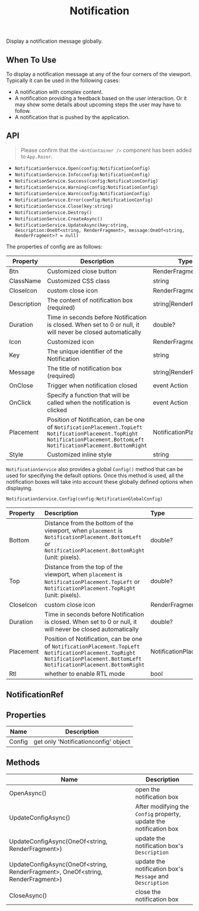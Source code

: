 ﻿---
category: Components
type: Feedback
title: Notification
cover: https://gw.alipayobjects.com/zos/alicdn/Jxm5nw61w/Notification.svg
---

Display a notification message globally.

## When To Use

To display a notification message at any of the four corners of the viewport. Typically it can be used in the following cases:

- A notification with complex content.
- A notification providing a feedback based on the user interaction. Or it may show some details about upcoming steps the user may have to follow.
- A notification that is pushed by the application.

## API

> Please confirm that the `<AntContainer />` component has been added to `App.Razor`.

- `NotificationService.Open(config:NotificationConfig)`
- `NotificationService.Info(config:NotificationConfig)`
- `NotificationService.Success(config:NotificationConfig)`
- `NotificationService.Warning(config:NotificationConfig)`
- `NotificationService.Warn(config:NotificationConfig)`
- `NotificationService.Error(config:NotificationConfig)`
- `NotificationService.Close(key:string)`
- `NotificationService.Destroy()`
- `NotificationService.CreateAsync()`
- `NotificationService.UpdateAsync(key:string, description:OneOf<string, RenderFragment>, message:OneOf<string, RenderFragment>? = null)`

The properties of config are as follows:

| Property | Description | Type | Default |
| ----------- | ------------------------------------------------------------ | ------------------------- | ----------------------------------- |
| Btn         | Customized close button                                           | RenderFragment            | null                                |
| ClassName   | Customized CSS class                                       | string                    | null                                |
| CloseIcon   | custom close icon                                        | RenderFragment            | null                                |
| Description | The content of notification box (required)                                      | string\|RenderFragment    | -                                   |
| Duration    | Time in seconds before Notification is closed. When set to 0 or null, it will never be closed automatically         | double?                   | 4.5                                 |
| Icon        | Customized icon                                              | RenderFragment            | null                                |
| Key         | The unique identifier of the Notification                                         | string                    | Guid.NewGuid().ToString()       |
| Message     | The title of notification box (required)                                  | string\|RenderFragment    | -                                   |
| OnClose     | Trigger when notification closed                                        | event Action                    | null                                |
| OnClick     | Specify a function that will be called when the notification is clicked                         |  event Action                    | null                                |
| Placement   | Position of Notification, can be one of `NotificationPlacement.TopLeft` `NotificationPlacement.TopRight` `NotificationPlacement.BottomLeft` `NotificationPlacement.BottomRight` | NotificationPlacement? | `NotificationPlacement.TopRight` |
| Style       | Customized inline style                                            | string                    | null                                |

`NotificationService` also provides a global `Config()` method that can be used for specifying the default options. Once this method is used, all the notification boxes will take into account these globally defined options when displaying.

`NotificationService.Config(config:NotificationGlobalConfig)`

| Property | Description | Type | Default |
| :-------- | :----------------------------------------------------------- | :------------------------- | :-------------------------------- |
| Bottom    | Distance from the bottom of the viewport, when `placement` is `NotificationPlacement.BottomLeft` or `NotificationPlacement.BottomRight` (unit: pixels).                 | double?                    | 24                                |
| Top       | Distance from the top of the viewport, when `placement` is `NotificationPlacement.TopLeft` or `NotificationPlacement.TopRight` (unit: pixels).                  | double?                    | 24                                |
| CloseIcon | custom close icon                                              | RenderFragment             | -                                 |
| Duration  |  Time in seconds before Notification is closed. When set to 0 or null, it will never be closed automatically                        | double?                    | 4.5                               |
| Placement | Position of Notification, can be one of  `NotificationPlacement.TopLeft` `NotificationPlacement.TopRight` `NotificationPlacement.BottomLeft` `NotificationPlacement.BottomRight` | NotificationPlacement? | NotificationPlacement.TopRight |
| Rtl       |  whether to enable RTL mode                                          | bool                       | `false`                           |

## NotificationRef

## Properties

| Name   | Description                          |
| ------ | ------------------------------------ |
| Config | get only 'Notificationconfig' object |

## Methods

| Name                                                         | Description                                                  |
| ------------------------------------------------------------ | ------------------------------------------------------------ |
| OpenAsync()                                                  | open the notification box                                    |
| UpdateConfigAsync()                                          | After modifying the `Config` property, update the notification box |
| UpdateConfigAsync(OneOf<string, RenderFragment>)             | update the notification box's `Description`                  |
| UpdateConfigAsync(OneOf<string, RenderFragment>, OneOf<string, RenderFragment>) | update the notification box's `Message` and `Description`    |
| CloseAsync()                                                 | close the notification box                                   |

